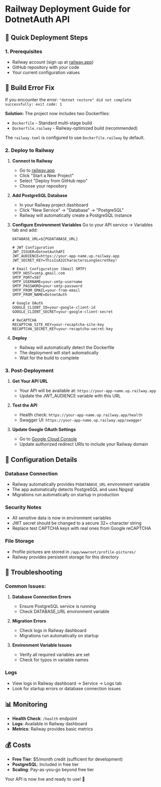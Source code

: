 # Railway Deployment Guide for DotnetAuth API

## 🚀 Quick Deployment Steps

### 1. Prerequisites
- Railway account (sign up at [railway.app](https://railway.app))
- GitHub repository with your code
- Your current configuration values

## 🔧 Build Error Fix

If you encounter the error: `"dotnet restore" did not complete successfully: exit code: 1`

**Solution:** The project now includes two Dockerfiles:
- `Dockerfile` - Standard multi-stage build
- `Dockerfile.railway` - Railway-optimized build (recommended)

The `railway.toml` is configured to use `Dockerfile.railway` by default.

### 2. Deploy to Railway

1. **Connect to Railway**
   - Go to [railway.app](https://railway.app)
   - Click "Start a New Project"
   - Select "Deploy from GitHub repo"
   - Choose your repository

2. **Add PostgreSQL Database**
   - In your Railway project dashboard
   - Click "New Service" → "Database" → "PostgreSQL"
   - Railway will automatically create a PostgreSQL instance

3. **Configure Environment Variables**
   Go to your API service → Variables tab and add:

   ```
   DATABASE_URL=${PGDATABASE_URL}
   
   # JWT Configuration
   JWT_ISSUER=DotnetAuthAPI
   JWT_AUDIENCE=https://your-app-name.up.railway.app
   JWT_SECRET_KEY=ThisIsA32CharactersLongSecretKey!
   
   # Email Configuration (Gmail SMTP)
   SMTP_HOST=smtp.gmail.com
   SMTP_PORT=587
   SMTP_USERNAME=your-smtp-username
   SMTP_PASSWORD=your-smtp-password
   SMTP_FROM_EMAIL=your-from-email
   SMTP_FROM_NAME=DotnetAuth
   
   # Google OAuth
   GOOGLE_CLIENT_ID=your-google-client-id
   GOOGLE_CLIENT_SECRET=your-google-client-secret
   
   # ReCAPTCHA
   RECAPTCHA_SITE_KEY=your-recaptcha-site-key
   RECAPTCHA_SECRET_KEY=your-recaptcha-secret-key
   ```

4. **Deploy**
   - Railway will automatically detect the Dockerfile
   - The deployment will start automatically
   - Wait for the build to complete

### 3. Post-Deployment

1. **Get Your API URL**
   - Your API will be available at: `https://your-app-name.up.railway.app`
   - Update the JWT_AUDIENCE variable with this URL

2. **Test the API**
   - Health check: `https://your-app-name.up.railway.app/health`
   - Swagger UI: `https://your-app-name.up.railway.app/swagger`

3. **Update Google OAuth Settings**
   - Go to [Google Cloud Console](https://console.cloud.google.com)
   - Update authorized redirect URIs to include your Railway domain

## 🔧 Configuration Details

### Database Connection
- Railway automatically provides `PGDATABASE_URL` environment variable
- The app automatically detects PostgreSQL and uses Npgsql
- Migrations run automatically on startup in production

### Security Notes
- All sensitive data is now in environment variables
- JWT secret should be changed to a secure 32+ character string
- Replace test CAPTCHA keys with real ones from Google reCAPTCHA

### File Storage
- Profile pictures are stored in `/app/wwwroot/profile-pictures/`
- Railway provides persistent storage for this directory

## 🐛 Troubleshooting

### Common Issues:

1. **Database Connection Errors**
   - Ensure PostgreSQL service is running
   - Check DATABASE_URL environment variable

2. **Migration Errors**
   - Check logs in Railway dashboard
   - Migrations run automatically on startup

3. **Environment Variable Issues**
   - Verify all required variables are set
   - Check for typos in variable names

### Logs
- View logs in Railway dashboard → Service → Logs tab
- Look for startup errors or database connection issues

## 📊 Monitoring

- **Health Check**: `/health` endpoint
- **Logs**: Available in Railway dashboard
- **Metrics**: Railway provides basic metrics

## 💰 Costs

- **Free Tier**: $5/month credit (sufficient for development)
- **PostgreSQL**: Included in free tier
- **Scaling**: Pay-as-you-go beyond free tier

Your API is now live and ready to use! 🎉
